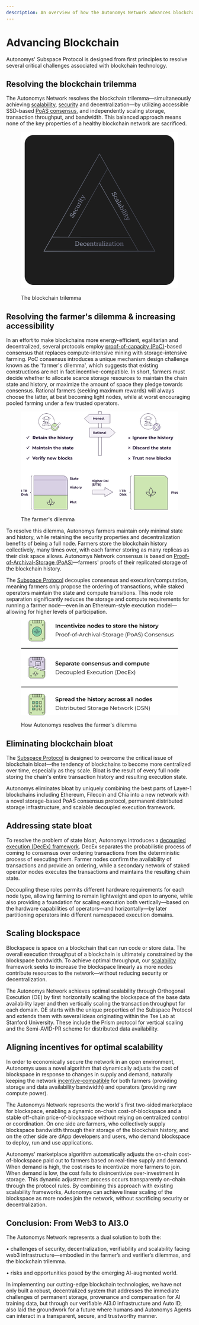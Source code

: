 ```yaml
---
description: An overview of how the Autonomys Network advances blockchain technology
---
```


# Advancing Blockchain

Autonomys' Subspace Protocol is designed from first principles to resolve several critical challenges associated with blockchain technology.

## Resolving the blockchain trilemma

The Autonomys Network resolves the blockchain trilemma—simultaneously achieving [scalability](scalability.md), [security](consensus/security.md) and decentralization—by utilizing accessible SSD-based [PoAS consensus](consensus/), and independently scaling storage, transaction throughput, and bandwidth. This balanced approach means none of the key properties of a healthy blockchain network are sacrificed.

<figure><img src="../.gitbook/assets/Trilemma_Isolated_1 (1) (1).png" alt=""><figcaption><p>The blockchain trilemma</p></figcaption></figure>

## Resolving the farmer's dilemma & increasing accessibility

In an effort to make blockchains more energy-efficient, egalitarian and decentralized, several protocols employ [proof-of-capacity (PoC)](introduction.md)-based consensus that replaces compute-intensive mining with storage-intensive farming. PoC consensus introduces a unique mechanism design challenge known as the 'farmer's dilemma', which suggests that existing constructions are not in fact incentive-compatible. In short, farmers must decide whether to allocate scarce storage resources to maintain the chain state and history, or maximize the amount of space they pledge towards consensus. Rational farmers (seeking maximum rewards) will always choose the latter, at best becoming light nodes, while at worst encouraging pooled farming under a few trusted operators.

<figure><picture><source srcset="../.gitbook/assets/Farmers_Dilemma-dark (1).svg" media="(prefers-color-scheme: dark)"><img src="../.gitbook/assets/image (9).png" alt=""></picture><figcaption><p>The farmer's dilemma</p></figcaption></figure>

To resolve this dilemma, Autonomys farmers maintain only minimal state and history, while retaining the security properties and decentralization benefits of being a full node. Farmers store the blockchain history collectively, many times over, with each farmer storing as many replicas as their disk space allows. Autonomys Network consensus is based on [Proof-of-Archival-Storage (PoAS)](consensus/)—farmers' proofs of their replicated storage of the blockchain history.&#x20;

The [Subspace Protocol](consensus/) decouples consensus and execution/computation, meaning farmers only propose the ordering of transactions, while staked operators maintain the state and compute transitions. This node role separation significantly reduces the storage and compute requirements for running a farmer node—even in an Ethereum-style execution model—allowing for higher levels of participation.

<figure><picture><source srcset="../.gitbook/assets/Farmers_Dilemma_Solution-dark (1).svg" media="(prefers-color-scheme: dark)"><img src="../.gitbook/assets/image (10).png" alt=""></picture><figcaption><p>How Autonomys resolves the farmer's dilemma</p></figcaption></figure>

## Eliminating blockchain bloat

The [Subspace Protocol](consensus/) is designed to overcome the critical issue of blockchain bloat—the tendency of blockchains to become more centralized over time, especially as they scale. Bloat is the result of every full node storing the chain's entire transaction history and resulting execution state.

Autonomys eliminates bloat by uniquely combining the best parts of Layer-1 blockchains including Ethereum, Filecoin and Chia into a new network with a novel storage-based PoAS consensus protocol, permanent distributed storage infrastructure, and scalable decoupled execution framework.

## Addressing state bloat

To resolve the problem of state bloat, Autonomys introduces a [decoupled execution (DecEx) framework](decoupled-execution/). DecEx separates the probabilistic process of coming to consensus over ordering transactions from the deterministic process of executing them. Farmer nodes confirm the availability of transactions and provide an ordering, while a secondary network of staked operator nodes executes the transactions and maintains the resulting chain state.

Decoupling these roles permits different hardware requirements for each node type, allowing farming to remain lightweight and open to anyone, while also providing a foundation for scaling execution both vertically—based on the hardware capabilities of operators—and horizontally—by later partitioning operators into different namespaced execution domains.

## Scaling blockspace

Blockspace is space on a blockchain that can run code or store data. The overall execution throughput of a blockchain is ultimately constrained by the blockspace bandwidth.  To achieve optimal throughput, our [scalability](scalability.md) framework seeks to increase the blockspace linearly as more nodes contribute resources to the network—without reducing security or decentralization.

The Autonomys Network achieves optimal scalability through Orthogonal Execution (OE) by first horizontally scaling the blockspace of the base data availability layer and then vertically scaling the transaction throughput for each domain. OE starts with the unique properties of the Subspace Protocol and extends them with several ideas originating within the Tse Lab at Stanford University. These include the Prism protocol for vertical scaling and the Semi-AVID-PR scheme for distributed data availability.

## Aligning incentives for optimal scalability

In order to economically secure the network in an open environment, Autonomys uses a novel algorithm that dynamically adjusts the cost of blockspace in response to changes in supply and demand, naturally keeping the network [incentive-compatible](rewards-and-fees/) for both farmers (providing storage and data availability bandwidth) and operators (providing raw compute power).

The Autonomys Network represents the world's first two-sided marketplace for blockspace, enabling a dynamic on-chain cost-of-blockspace and a stable off-chain price-of-blockspace without relying on centralized control or coordination. On one side are farmers, who collectively supply blockspace bandwidth through their storage of the blockchain history, and on the other side are dApp developers and users, who demand blockspace to deploy, run and use applications.

Autonomys' marketplace algorithm automatically adjusts the on-chain cost-of-blockspace paid out to farmers based on real-time supply and demand. When demand is high, the cost rises to incentivize more farmers to join. When demand is low, the cost falls to disincentivize over-investment in storage. This dynamic adjustment process occurs transparently on-chain through the protocol rules. By combining this approach with existing scalability frameworks, Autonomys can achieve linear scaling of the blockspace as more nodes join the network, without sacrificing security or decentralization.

## Conclusion: From Web3 to AI3.0

The Autonomys Network represents a dual solution to both the:

• challenges of security, decentralization, verifiability and scalability facing web3 infrastructure—embodied in the farmer’s and verifier’s dilemmas, and the blockchain trilemma.

• risks and opportunities posed by the emerging AI-augmented world.

In implementing our cutting-edge blockchain technologies, we have not only built a robust, decentralized system that addresses the immediate challenges of permanent storage, provenance and compensation for AI training data, but through our verifiable AI3.0 infrastructure and Auto ID, also laid the groundwork for a future where humans and Autonomys Agents can interact in a transparent, secure, and trustworthy manner.
